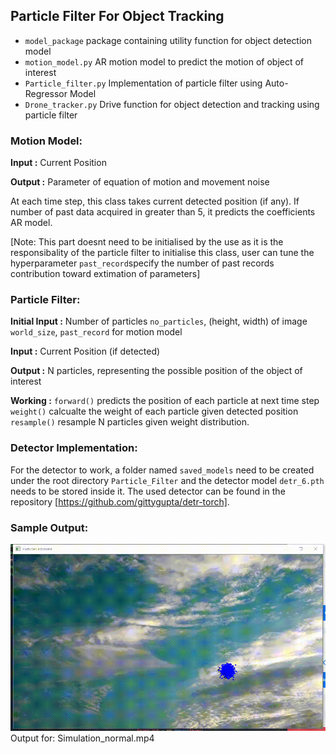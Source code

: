 ## Particle Filter For Object Tracking

- `model_package` package containing utility function for object detection model
- `motion_model.py` AR motion model to predict the motion of object of interest
- `Particle_filter.py` Implementation of particle filter using Auto-Regressor Model
- `Drone_tracker.py` Drive function for object detection and tracking using particle filter

### Motion Model:
**Input :** Current Position

**Output :** Parameter of equation of motion and movement noise

At each time step, this class takes current detected position (if any).
If number of past data acquired in greater than 5, it predicts the coefficients AR model.

[Note: This part doesnt need to be initialised by the use as it is the responsibality of the particle filter to initialise this class, user can tune the hyperparameter `past_record`specify the number of past records contribution toward extimation of parameters]

### Particle Filter:

**Initial Input :** Number of particles `no_particles`, (height, width) of image `world_size`, `past_record` for motion model

**Input :** Current Position (if detected)

**Output :** N particles, representing the possible position of the object of interest

**Working :**
`forward()` predicts the position of each particle at next time step
`weight()` calcualte the weight of each particle given detected position
`resample()` resample N particles given weight distribution.


### Detector Implementation:
For the detector to work, a folder named `saved_models` need to be created under the root directory `Particle_Filter` and the detector model  `detr_6.pth` needs to be stored inside it.
The used detector can be found in the repository [https://github.com/gittygupta/detr-torch].


### Sample Output:
![](./Sample_output/screen-capture.gif)
Output for: Simulation_normal.mp4
